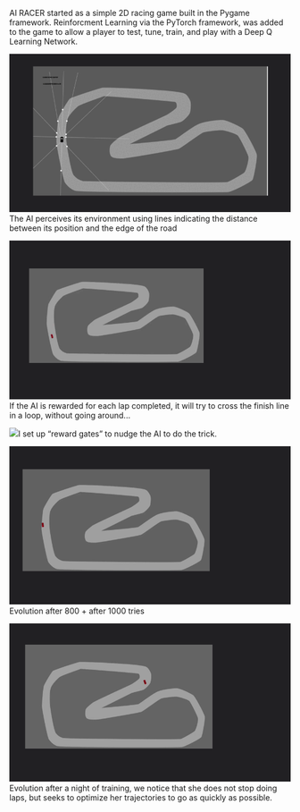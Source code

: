 AI RACER started as a simple 2D racing game built in the Pygame framework.
Reinforcment Learning via the PyTorch framework, was added to the game to allow a player to test, tune, train, and play with a Deep Q Learning Network.

![](gif/0_HowAisees.gif)The AI ​​perceives its environment using lines indicating the distance between its position and the edge of the road

![aaa](gif/1_rewards_if_Laps.gif) If the AI ​​is rewarded for each lap completed, it will try to cross the finish line in a loop, without going around...

![](gif/2_20Putting_rewards_gates.PNG)I set up “reward gates” to nudge the AI ​​to do the trick.

![](gif/3_Evolution.gif) Evolution after 800 + after 1000 tries

![](gif/4_Evolution_after__800_then_1000_tries.gif) Evolution after a night of training, we notice that she does not stop doing laps, but seeks to optimize her trajectories to go as quickly as possible.